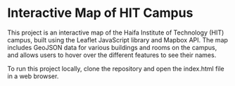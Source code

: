 <h1>Interactive Map of HIT Campus</h1>

This project is an interactive map of the Haifa Institute of Technology (HIT) campus, built using the Leaflet JavaScript library and Mapbox API. The map includes GeoJSON data for various buildings and rooms on the campus, and allows users to hover over the different features to see their names.

To run this project locally, clone the repository and open the index.html file in a web browser.
